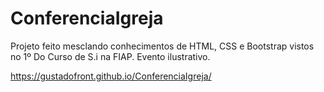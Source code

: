 # ConferenciaIgreja
Projeto feito mesclando conhecimentos de HTML, CSS e Bootstrap vistos no 1º Do Curso de S.i na FIAP.
Evento ilustrativo.

https://gustadofront.github.io/ConferenciaIgreja/
